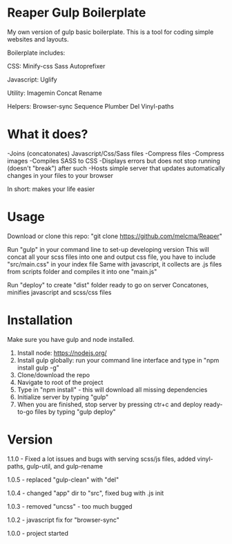 Reaper Gulp Boilerplate
==========================
My own version of gulp basic boilerplate. This is a tool for coding simple websites and layouts.

Boilerplate includes:

CSS:
Minify-css
Sass
Autoprefixer

Javascript:
Uglify

Utility:
Imagemin
Concat
Rename

Helpers:
Browser-sync
Sequence
Plumber
Del
Vinyl-paths

What it does?
==========================
-Joins (concatonates) Javascript/Css/Sass files
-Compress files
-Compress images
-Compiles SASS to CSS
-Displays errors but does not stop running (doesn't "break") after such
-Hosts simple server that updates automatically changes in your files to your browser

In short: makes your life easier


Usage
==========================
Download or clone this repo: "git clone https://github.com/melcma/Reaper"

Run "gulp" in your command line to set-up developing version
This will concat all your scss files into one and output css file, you have to include "src/main.css" in your index file
Same with javascript, it collects are .js files from scripts folder and compiles it into one "main.js"

Run "deploy" to create "dist" folder ready to go on server
Concatones, minifies javascript and scss/css files


Installation
==========================
Make sure you have gulp and node installed.

1. Install node: https://nodejs.org/
2. Install gulp globally: run your command line interface and type in "npm install gulp -g"
3. Clone/download the repo
4. Navigate to root of the project
5. Type in "npm install" - this will download all missing dependencies
6. Initialize server by typing "gulp"
7. When you are finished, stop server by pressing ctr+c and deploy ready-to-go files by typing "gulp deploy"


Version
==========================

1.1.0 - Fixed a lot issues and bugs with serving scss/js files, added vinyl-paths, gulp-util, and gulp-rename 

1.0.5 - replaced "gulp-clean" with "del"

1.0.4 - changed "app" dir to "src", fixed bug with .js init

1.0.3 - removed "uncss" - too much bugged

1.0.2 - javascript fix for "browser-sync"

1.0.0 - project started

